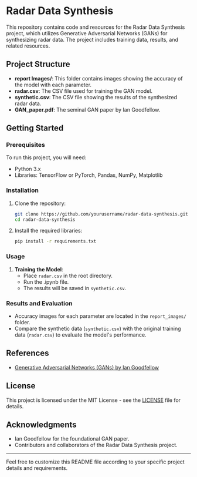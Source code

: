 # Radar Data Synthesis

This repository contains code and resources for the Radar Data Synthesis project, which utilizes Generative Adversarial Networks (GANs) for synthesizing radar data. The project includes training data, results, and related resources.

## Project Structure

- **report Images/**: This folder contains images showing the accuracy of the model with each parameter.
- **radar.csv**: The CSV file used for training the GAN model.
- **synthetic.csv**: The CSV file showing the results of the synthesized radar data.
- **GAN_paper.pdf**: The seminal GAN paper by Ian Goodfellow.

## Getting Started

### Prerequisites

To run this project, you will need:

- Python 3.x
- Libraries: TensorFlow or PyTorch, Pandas, NumPy, Matplotlib

### Installation

1. Clone the repository:
   ```sh
   git clone https://github.com/yourusername/radar-data-synthesis.git
   cd radar-data-synthesis
   ```

2. Install the required libraries:
   ```sh
   pip install -r requirements.txt
   ```

### Usage

1. **Training the Model**:
   - Place `radar.csv` in the root directory.
   - Run the .ipynb file.
   - The results will be saved in `synthetic.csv`.

### Results and Evaluation

- Accuracy images for each parameter are located in the `report_images/` folder.
- Compare the synthetic data (`synthetic.csv`) with the original training data (`radar.csv`) to evaluate the model's performance.

## References

- [Generative Adversarial Networks (GANs) by Ian Goodfellow](GAN_paper.pdf)

## License

This project is licensed under the MIT License - see the [LICENSE](LICENSE) file for details.

## Acknowledgments

- Ian Goodfellow for the foundational GAN paper.
- Contributors and collaborators of the Radar Data Synthesis project.

---

Feel free to customize this README file according to your specific project details and requirements.
